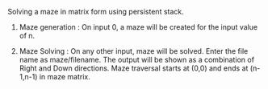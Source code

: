 Solving a maze in matrix form using persistent stack.

1)	Maze generation : 
	On input 0, a maze will be created for the input value of n.

2)	Maze Solving :
	On any other input, maze will be solved. Enter the file name as maze/filename.
	The output will be shown as a combination of Right and Down directions.
	Maze traversal starts at (0,0) and ends at (n-1,n-1) in maze matrix.
